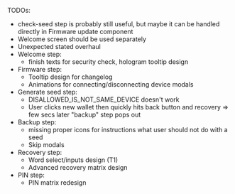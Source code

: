 TODOs:
- check-seed step is probably still useful, but maybe it can be handled directly in Firmware update component
- Welcome screen should be used separately
- Unexpected stated overhaul
- Welcome step: 
    - finish texts for security check, hologram tooltip design
- Firmware step:
    - Tooltip design for changelog
    - Animations for connecting/disconnecting device modals
- Generate seed step:
    - DISALLOWED_IS_NOT_SAME_DEVICE doesn't work
    - User clicks new wallet then quickly hits back button and recovery => few secs later "backup" step pops out
- Backup step:
    - missing proper icons for instructions what user should not do with a seed
    - Skip modals
- Recovery step:
    - Word select/inputs design (T1)
    - Advanced recovery matrix design
- PIN step:
    - PIN matrix redesign
    